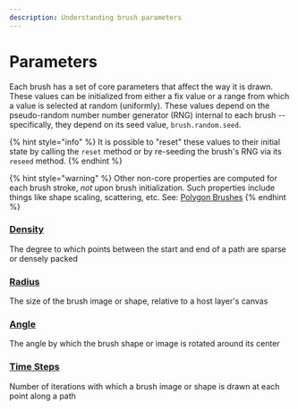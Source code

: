 ```yaml
---
description: Understanding brush parameters
---
```


# Parameters

Each brush has a set of core parameters that affect the way it is drawn. These values can be initialized  from either a fix value or a range from which a value is selected at random \(uniformly\). These values depend on  the pseudo-random number number generator \(RNG\) internal to each brush -- specifically, they depend on its seed value, `brush.random.seed`.

{% hint style="info" %}
It is possible to "reset" these values to their initial state by calling the `reset` method or by re-seeding the brush's RNG via its `reseed` method. 
{% endhint %}

{% hint style="warning" %}
Other non-core properties are computed for each brush stroke, _not_ upon brush initialization. Such properties include things like shape scaling, scattering, etc. See: [Polygon Brushes](../brush-types/polygon-brushes.md)
{% endhint %}

### [Density](static-parameters/density.md)

The degree to which points between the start and end of a path are sparse or densely packed

### [Radius](static-parameters/radius.md)

The size of the brush image or shape, relative to a host layer's canvas

### [Angle](static-parameters/angle.md)

The angle by which the brush shape or image is rotated around its center

### [Time Steps](static-parameters/time-steps.md)

Number of iterations with which a brush image or shape is drawn at each point along a path

